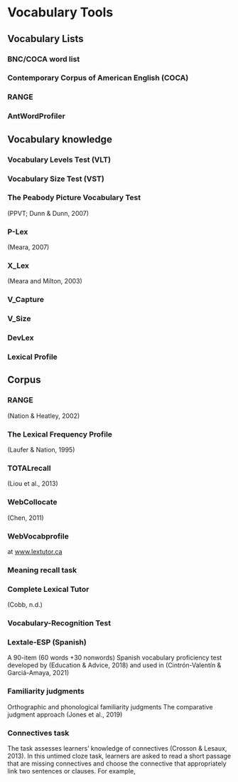 # Vocabulary Tools

## Vocabulary Lists

### BNC/COCA word list

### Contemporary Corpus of American English (COCA)

### RANGE

### AntWordProfiler

## Vocabulary knowledge

### Vocabulary Levels Test (VLT)

### Vocabulary Size Test (VST)

### The Peabody Picture Vocabulary Test

(PPVT; Dunn & Dunn, 2007)

### P-Lex

(Meara, 2007)

### X_Lex

(Meara and Milton, 2003)

### V_Capture

### V_Size

### DevLex

### Lexical Profile

## Corpus

### RANGE

(Nation & Heatley, 2002)

### The Lexical Frequency Profile

(Laufer & Nation, 1995)

### TOTALrecall

(Liou et al., 2013)

### WebCollocate

(Chen, 2011)

### WebVocabprofile

at www.lextutor.ca

### Meaning recall task

### Complete Lexical Tutor

(Cobb, n.d.)

### Vocabulary-Recognition Test

### Lextale-ESP (Spanish)

A 90-item (60 words +30 nonwords) Spanish vocabulary proficiency test developed by (Education & Advice, 2018) and used in (Cintrón-Valentín & Garciá-Amaya, 2021)

### Familiarity judgments

Orthographic and phonological familiarity judgments
The comparative judgment approach (Jones et al., 2019)

### Connectives task

The task assesses learners’ knowledge of connectives (Crosson & Lesaux, 2013). In this untimed cloze task, learners are asked to read a short passage that are missing connectives and choose the connective that appropriately link two sentences or clauses. For example,
